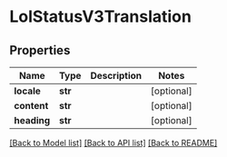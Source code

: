 # LolStatusV3Translation

## Properties
Name | Type | Description | Notes
------------ | ------------- | ------------- | -------------
**locale** | **str** |  | [optional] 
**content** | **str** |  | [optional] 
**heading** | **str** |  | [optional] 

[[Back to Model list]](../README.md#documentation-for-models) [[Back to API list]](../README.md#documentation-for-api-endpoints) [[Back to README]](../README.md)


